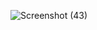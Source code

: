 ![Screenshot (43)](https://user-images.githubusercontent.com/96586825/228622644-246dfc5b-8d47-430a-8946-6b78b33b4464.png)
